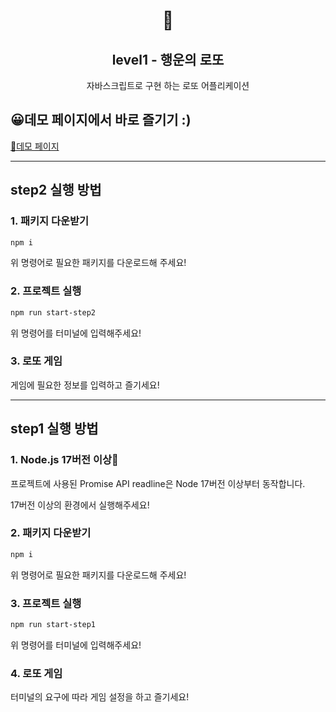 <h1 align="middle">🎱</h1>
<h2 align="middle">level1 - 행운의 로또</h2>
<p align="middle">자바스크립트로 구현 하는 로또 어플리케이션</p>

## 😀데모 페이지에서 바로 즐기기 :)
[🎯데모 페이지](https://creative-lee.github.io/javascript-lotto/)

---

## step2 실행 방법

### 1. 패키지 다운받기

```bash
npm i
```

위 명령어로 필요한 패키지를 다운로드해 주세요!

### 2. 프로젝트 실행

```bash
npm run start-step2
```

위 명령어를 터미널에 입력해주세요!

### 3. 로또 게임

게임에 필요한 정보를 입력하고 즐기세요!

---

## step1 실행 방법

### 1. Node.js 17버전 이상🙏

프로젝트에 사용된 Promise API readline은 Node 17버전 이상부터 동작합니다.

17버전 이상의 환경에서 실행해주세요!

### 2. 패키지 다운받기

```bash
npm i
```

위 명령어로 필요한 패키지를 다운로드해 주세요!

### 3. 프로젝트 실행

```bash
npm run start-step1
```

위 명령어를 터미널에 입력해주세요!

### 4. 로또 게임

터미널의 요구에 따라 게임 설정을 하고 즐기세요!

